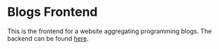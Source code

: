 # Blogs Frontend

This is the frontend for a website aggregating programming blogs.
The backend can be found [here](https://github.com/boreq/blogs).
